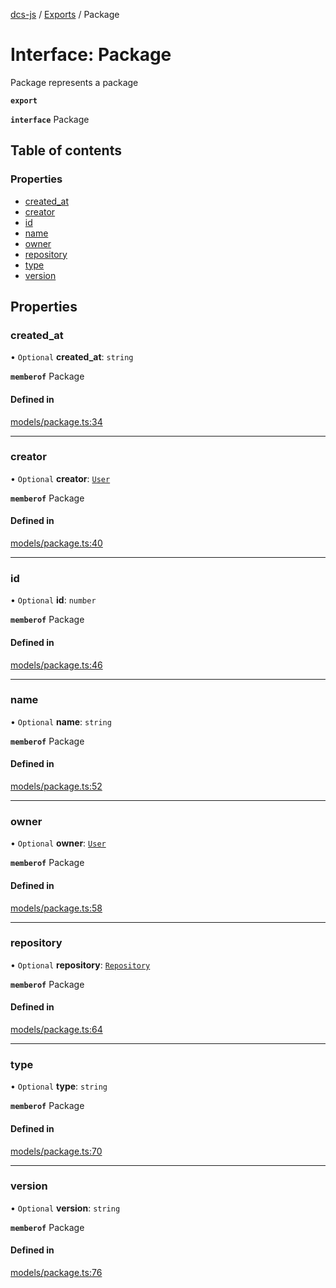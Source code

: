 [dcs-js](../README.md) / [Exports](../modules.md) / Package

# Interface: Package

Package represents a package

**`export`**

**`interface`** Package

## Table of contents

### Properties

- [created\_at](Package.md#created_at)
- [creator](Package.md#creator)
- [id](Package.md#id)
- [name](Package.md#name)
- [owner](Package.md#owner)
- [repository](Package.md#repository)
- [type](Package.md#type)
- [version](Package.md#version)

## Properties

### <a id="created_at" name="created_at"></a> created\_at

• `Optional` **created\_at**: `string`

**`memberof`** Package

#### Defined in

[models/package.ts:34](https://github.com/unfoldingWord/dcs-js/blob/42a7ab5/models/package.ts#L34)

___

### <a id="creator" name="creator"></a> creator

• `Optional` **creator**: [`User`](User.md)

**`memberof`** Package

#### Defined in

[models/package.ts:40](https://github.com/unfoldingWord/dcs-js/blob/42a7ab5/models/package.ts#L40)

___

### <a id="id" name="id"></a> id

• `Optional` **id**: `number`

**`memberof`** Package

#### Defined in

[models/package.ts:46](https://github.com/unfoldingWord/dcs-js/blob/42a7ab5/models/package.ts#L46)

___

### <a id="name" name="name"></a> name

• `Optional` **name**: `string`

**`memberof`** Package

#### Defined in

[models/package.ts:52](https://github.com/unfoldingWord/dcs-js/blob/42a7ab5/models/package.ts#L52)

___

### <a id="owner" name="owner"></a> owner

• `Optional` **owner**: [`User`](User.md)

**`memberof`** Package

#### Defined in

[models/package.ts:58](https://github.com/unfoldingWord/dcs-js/blob/42a7ab5/models/package.ts#L58)

___

### <a id="repository" name="repository"></a> repository

• `Optional` **repository**: [`Repository`](Repository.md)

**`memberof`** Package

#### Defined in

[models/package.ts:64](https://github.com/unfoldingWord/dcs-js/blob/42a7ab5/models/package.ts#L64)

___

### <a id="type" name="type"></a> type

• `Optional` **type**: `string`

**`memberof`** Package

#### Defined in

[models/package.ts:70](https://github.com/unfoldingWord/dcs-js/blob/42a7ab5/models/package.ts#L70)

___

### <a id="version" name="version"></a> version

• `Optional` **version**: `string`

**`memberof`** Package

#### Defined in

[models/package.ts:76](https://github.com/unfoldingWord/dcs-js/blob/42a7ab5/models/package.ts#L76)
